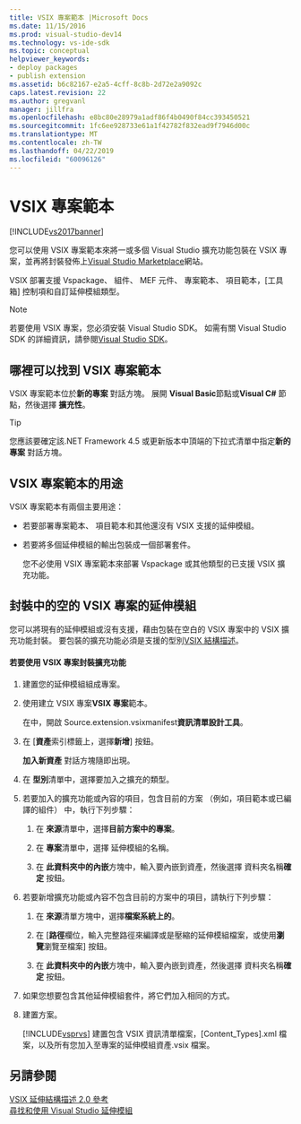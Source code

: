 ```yaml
---
title: VSIX 專案範本 |Microsoft Docs
ms.date: 11/15/2016
ms.prod: visual-studio-dev14
ms.technology: vs-ide-sdk
ms.topic: conceptual
helpviewer_keywords:
- deploy packages
- publish extension
ms.assetid: b6c82167-e2a5-4cff-8c8b-2d72e2a9092c
caps.latest.revision: 22
ms.author: gregvanl
manager: jillfra
ms.openlocfilehash: e8bc80e28979a1adf86f4b0490f84cc393450521
ms.sourcegitcommit: 1fc6ee928733e61a1f42782f832ead9f7946d00c
ms.translationtype: MT
ms.contentlocale: zh-TW
ms.lasthandoff: 04/22/2019
ms.locfileid: "60096126"
---
```

# <a name="vsix-project-template"></a>VSIX 專案範本
[!INCLUDE[vs2017banner](../includes/vs2017banner.md)]

您可以使用 VSIX 專案範本來將一或多個 Visual Studio 擴充功能包裝在 VSIX 專案，並再將封裝發佈上[Visual Studio Marketplace](https://marketplace.visualstudio.com/)網站。  
  
 VSIX 部署支援 Vspackage、 組件、 MEF 元件、 專案範本、 項目範本，[工具箱] 控制項和自訂延伸模組類型。  
  
> [!NOTE]
>  若要使用 VSIX 專案，您必須安裝 Visual Studio SDK。 如需有關 Visual Studio SDK 的詳細資訊，請參閱[Visual Studio SDK](../extensibility/visual-studio-sdk.md)。  
  
## <a name="where-to-find-the-vsix-project-template"></a>哪裡可以找到 VSIX 專案範本  
 VSIX 專案範本位於**新的專案** 對話方塊。 展開  **Visual Basic**節點或**Visual C#** 節點，然後選擇 **擴充性**。  
  
> [!TIP]
>  您應該要確定該.NET Framework 4.5 或更新版本中頂端的下拉式清單中指定**新的專案** 對話方塊。  
  
## <a name="uses-of-the-vsix-project-template"></a>VSIX 專案範本的用途  
 VSIX 專案範本有兩個主要用途：  
  
- 若要部署專案範本、 項目範本和其他還沒有 VSIX 支援的延伸模組。  
  
- 若要將多個延伸模組的輸出包裝成一個部署套件。  
  
  您不必使用 VSIX 專案範本來部署 Vspackage 或其他類型的已支援 VSIX 擴充功能。  
  
## <a name="packaging-an-extension-in-an-empty-vsix-project"></a>封裝中的空的 VSIX 專案的延伸模組  
 您可以將現有的延伸模組或沒有支援，藉由包裝在空白的 VSIX 專案中的 VSIX 擴充功能封裝。 要包裝的擴充功能必須是支援的型別[VSIX 結構描述](../extensibility/vsix-extension-schema-2-0-reference.md)。  
  
#### <a name="to-package-an-extension-by-using-a-vsix-project"></a>若要使用 VSIX 專案封裝擴充功能  
  
1. 建置您的延伸模組組成專案。  
  
2. 使用建立 VSIX 專案**VSIX 專案**範本。  
  
     在中，開啟 Source.extension.vsixmanifest**資訊清單設計工具**。  
  
3. 在 [**資產**索引標籤上，選擇**新增**] 按鈕。  
  
     **加入新資產** 對話方塊隨即出現。  
  
4. 在 **型別**清單中，選擇要加入之擴充的類型。  
  
5. 若要加入的擴充功能或內容的項目，包含目前的方案 （例如，項目範本或已編譯的組件） 中，執行下列步驟：  
  
    1. 在 **來源**清單中，選擇**目前方案中的專案**。  
  
    2. 在 **專案**清單中，選擇 延伸模組的名稱。  
  
    3. 在 **此資料夾中的內嵌**方塊中，輸入要內嵌到資產，然後選擇 資料夾名稱**確定**  按鈕。  
  
6. 若要新增擴充功能或內容不包含目前的方案中的項目，請執行下列步驟：  
  
    1. 在 **來源**清單方塊中，選擇**檔案系統上的**。  
  
    2. 在 [**路徑**欄位，輸入完整路徑來編譯或是壓縮的延伸模組檔案，或使用**瀏覽**瀏覽至檔案] 按鈕。  
  
    3. 在 **此資料夾中的內嵌**方塊中，輸入要內嵌到資產，然後選擇 資料夾名稱**確定**  按鈕。  
  
7. 如果您想要包含其他延伸模組套件，將它們加入相同的方式。  
  
8. 建置方案。  
  
     [!INCLUDE[vsprvs](../includes/vsprvs-md.md)] 建置包含 VSIX 資訊清單檔案，[Content_Types].xml 檔案，以及所有您加入至專案的延伸模組資產.vsix 檔案。  
  
## <a name="see-also"></a>另請參閱  
 [VSIX 延伸結構描述 2.0 參考](../extensibility/vsix-extension-schema-2-0-reference.md)   
 [尋找和使用 Visual Studio 延伸模組](../ide/finding-and-using-visual-studio-extensions.md)
